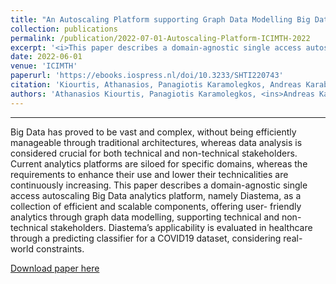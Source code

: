 ```yaml
---
title: "An Autoscaling Platform supporting Graph Data Modelling Big Data Analytics"
collection: publications
permalink: /publication/2022-07-01-Autoscaling-Platform-ICIMTH-2022
excerpt: '<i>This paper describes a domain-agnostic single access autoscaling Big Data analytics platform, named Diastema.</i>'
date: 2022-06-01
venue: 'ICIMTH'
paperurl: 'https://ebooks.iospress.nl/doi/10.3233/SHTI220743'
citation: 'Kiourtis, Athanasios, Panagiotis Karamolegkos, Andreas Karabetian, Konstantinos Voulgaris, Yannis Poulakis, Argyro Mavrogiorgou, and Dimosthenis Kyriazis. "An Autoscaling Platform Supporting Graph Data Modelling Big Data Analytics." Studies in Health Technology and Informatics 295 (2022): 376-379.'
authors: 'Athanasios Kiourtis, Panagiotis Karamolegkos, <ins>Andreas Karabetian</ins>, Konstantinos Voulgaris, Yannis Poulakis, Argyro Mavrogiorgou, Dimosthenis Kyriazis'
---
```

<hr>
Big Data has proved to be vast and complex, without being efficiently
manageable through traditional architectures, whereas data analysis is considered
crucial for both technical and non-technical stakeholders. Current analytics
platforms are siloed for specific domains, whereas the requirements to enhance their
use and lower their technicalities are continuously increasing. This paper describes
a domain-agnostic single access autoscaling Big Data analytics platform, namely
Diastema, as a collection of efficient and scalable components, offering user-
friendly analytics through graph data modelling, supporting technical and non-
technical stakeholders. Diastema’s applicability is evaluated in healthcare through a
predicting classifier for a COVID19 dataset, considering real-world constraints.

[Download paper here](https://adreaskar.github.io/files/ICIMTH_2022.pdf)